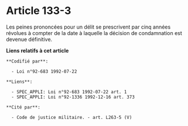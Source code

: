 # Article 133-3

Les peines prononcées pour un délit se prescrivent par cinq années révolues à compter de la date à laquelle la décision de
condamnation est devenue définitive.

**Liens relatifs à cet article**

	**Codifié par**:

	  - Loi n°92-683 1992-07-22

	**Liens**:

	  - SPEC_APPLI: Loi n°92-683 1992-07-22 art. 1
	  - SPEC_APPLI: Loi n°92-1336 1992-12-16 art. 373

	**Cité par**:

	  - Code de justice militaire. - art. L263-5 (V)
